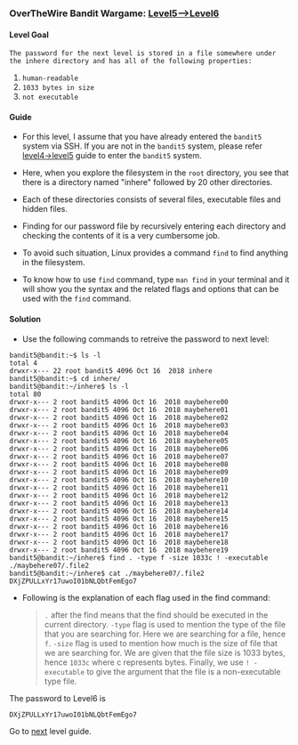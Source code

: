### OverTheWire Bandit Wargame: [Level5-->Level6](https://overthewire.org/wargames/bandit/bandit6.html)

#### Level Goal

`The password for the next level is stored in a file somewhere under the inhere directory and has all of the following properties:`

1. `human-readable`
2. `1033 bytes in size`
3. `not executable`

#### Guide

* For this level, I assume that you have already entered the `bandit5` system via SSH. If you are not in the `bandit5` system, please refer [level4->level5](https://github.com/jugnumisal/Overthewire-Bandit-Wargame-Solution/blob/master/Level4-%3ELevel5.md) guide to enter the `bandit5` system.

* Here, when you explore the filesystem in the `root` directory, you see that there is a directory named "inhere" followed by 20 other directories.

* Each of these directories consists of several files, executable files and hidden files.

* Finding for our password file by recursively entering each directory and checking the contents of it is a very cumbersome job.

* To avoid such situation, Linux provides a command `find` to find anything in the filesystem.

* To know how to use `find` command, type `man find` in your terminal and it will show you the syntax and the related flags and options that can be used with the `find` command.

#### Solution

* Use the following commands to retreive the password to next level:

```shell
bandit5@bandit:~$ ls -l
total 4
drwxr-x--- 22 root bandit5 4096 Oct 16  2018 inhere
bandit5@bandit:~$ cd inhere/
bandit5@bandit:~/inhere$ ls -l
total 80
drwxr-x--- 2 root bandit5 4096 Oct 16  2018 maybehere00
drwxr-x--- 2 root bandit5 4096 Oct 16  2018 maybehere01
drwxr-x--- 2 root bandit5 4096 Oct 16  2018 maybehere02
drwxr-x--- 2 root bandit5 4096 Oct 16  2018 maybehere03
drwxr-x--- 2 root bandit5 4096 Oct 16  2018 maybehere04
drwxr-x--- 2 root bandit5 4096 Oct 16  2018 maybehere05
drwxr-x--- 2 root bandit5 4096 Oct 16  2018 maybehere06
drwxr-x--- 2 root bandit5 4096 Oct 16  2018 maybehere07
drwxr-x--- 2 root bandit5 4096 Oct 16  2018 maybehere08
drwxr-x--- 2 root bandit5 4096 Oct 16  2018 maybehere09
drwxr-x--- 2 root bandit5 4096 Oct 16  2018 maybehere10
drwxr-x--- 2 root bandit5 4096 Oct 16  2018 maybehere11
drwxr-x--- 2 root bandit5 4096 Oct 16  2018 maybehere12
drwxr-x--- 2 root bandit5 4096 Oct 16  2018 maybehere13
drwxr-x--- 2 root bandit5 4096 Oct 16  2018 maybehere14
drwxr-x--- 2 root bandit5 4096 Oct 16  2018 maybehere15
drwxr-x--- 2 root bandit5 4096 Oct 16  2018 maybehere16
drwxr-x--- 2 root bandit5 4096 Oct 16  2018 maybehere17
drwxr-x--- 2 root bandit5 4096 Oct 16  2018 maybehere18
drwxr-x--- 2 root bandit5 4096 Oct 16  2018 maybehere19
bandit5@bandit:~/inhere$ find . -type f -size 1033c ! -executable
./maybehere07/.file2
bandit5@bandit:~/inhere$ cat ./maybehere07/.file2
DXjZPULLxYr17uwoI01bNLQbtFemEgo7
```
* Following is the explanation of each flag used in the find command:
    > `.` after the find means that the find should be executed in the current directory.
    > `-type` flag is used to mention the type of the file that you are searching for. Here we are searching for a file, hence `f`.
    > `-size` flag is used to mention how much is the size of file that we are searching for. We are given that the file size is 1033 bytes, hence `1033c` where c represents bytes.
    > Finally, we use `! -executable` to give the argument that the file is a non-executable type file.

The password to Level6 is
```shell
DXjZPULLxYr17uwoI01bNLQbtFemEgo7
```

Go to [next](https://github.com/jugnumisal/Overthewire-Bandit-Wargame-Solution/blob/master/Level6-%3ELevel7.md) level guide.